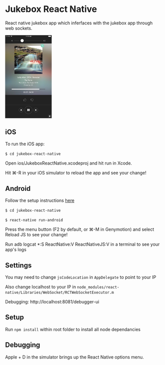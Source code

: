 # Jukebox React Native

React native jukebox app which inferfaces with the jukebox app through web sockets.

<img src="screenshot.png" width="150">

## iOS

To run the iOS app:

```$ cd jukebox-react-native```

Open ios/JukeboxReactNative.xcodeproj and hit run in Xcode.

Hit ⌘-R in your iOS simulator to reload the app and see your change!

## Android

Follow the setup instructions [here](https://facebook.github.io/react-native/docs/android-setup.html#content)

```$ cd jukebox-react-native```

```$ react-native run-android```

Press the menu button (F2 by default, or ⌘-M in Genymotion) and select Reload JS to see your change!

Run adb logcat *:S ReactNative:V ReactNativeJS:V in a terminal to see your app's logs

## Settings

You may need to change `jsCodeLocation` in `AppDelegate` to point to your IP

Also change localhost to your IP in `node_modules/react-native/Libraries/WebSocket/RCTWebSocketExecutor.m`

Debugging: http://localhost:8081/debugger-ui

## Setup

Run ```npm install``` within root folder to install all node dependancies

## Debugging

Apple + D in the simulator brings up the React Native options menu.
